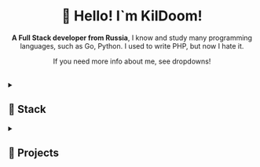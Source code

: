 <center><h1 align="center">👋 Hello! I`m KilDoom!</h1>

<b>A Full Stack developer from Russia</b>, I know and study many programming languages, such as Go, Python. I used to write PHP, but now I hate it.
<p>If you need more info about me, see dropdowns!</p><br/>
<details align="left">
  <summary><h2><b>💫 Stack</b></h2></summary>
  <p>
  <h3>Coding:</h3>
  <img src="https://skillicons.dev/icons?i=py,javascript,rust,kotlin&perline=7" />
  <h3>Frameworks:</h3>
  <img src="https://skillicons.dev/icons?i=nextjs,react,astro&perline=7" />
  <h3>Tools:</h3>
  <img src="https://skillicons.dev/icons?i=ps,figma,docker,git&perline=7" />
  <img src="https://files.catbox.moe/bc36ym.svg" width="48" />
  </p>
</details>
<details align="left">
  <summary><h2><b>🧾 Projects</b></h2></summary>
  <p>
    <ul>
      <li>
        MacOS Web
      </li>
      <li>
        Hashicard OpenComputers
      </li>
      </ul>
    <br/>
  </p>
</details>
</center>
